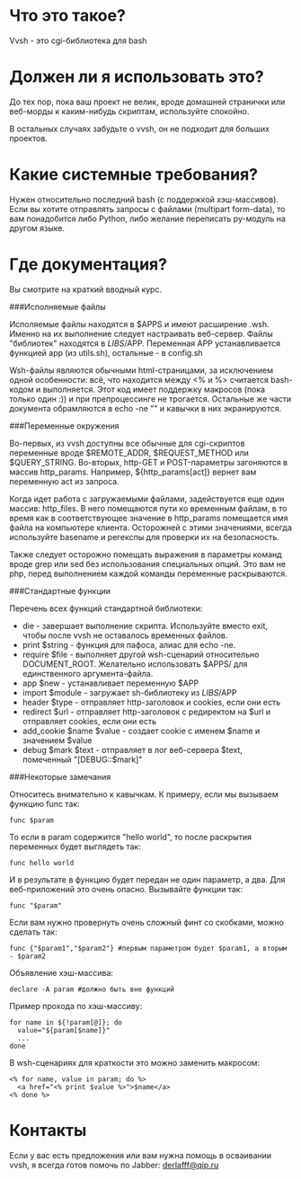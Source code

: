 Что это такое?
=============

Vvsh - это cgi-библиотека для bash

Должен ли я использовать это?
=============

До тех пор, пока ваш проект не велик, вроде домашней странички или веб-морды к каким-нибудь скриптам, используйте спокойно. 

В остальных случаях забудьте о vvsh, он не подходит для больших проектов.

Какие системные требования?
=============

Нужен относительно последний bash (с поддержкой хэш-массивов). Если вы хотите отправлять запросы с файлами (multipart form-data), то вам понадобится либо Python, либо желание переписать py-модуль на другом языке.

Где документация?
=============

Вы смотрите на краткий вводный курс.

###Исполняемые файлы

Исполяемые файлы находятся в $APPS и имеют расширение .wsh. Именно на их выполнение следует настраивать веб-сервер.
Файлы "библиотек" находятся в $LIBS/$APP. Переменная APP устанавливается функцией app (из utils.sh), остальные - в config.sh


Wsh-файлы являются обычными html-страницами, за исключением одной особенности: всё, что находится между <% и %> считается bash-кодом и выполняется.
Этот код имеет поддержку макросов (пока только один :)) и при препроцессинге не трогается. Остальные же части документа обрамляются в echo -ne "" и кавычки в них экранируются.

###Переменные окружения

Во-первых, из vvsh доступны все обычные для cgi-скриптов переменные вроде $REMOTE\_ADDR, $REQUEST_METHOD или $QUERY\_STRING.
Во-вторых, http-GET и POST-параметры загоняются в массив http\_params. Например, ${http\_params[act]} вернет вам переменную act из запроса.


Когда идет работа с загружаемыми файлами, задействуется еще один массив: http\_files.
В него помещаются пути ко временным файлам, в то время как в соответствующее значение в http\_params помещается имя файла на компьютере клиента. Осторожней с этими значениями, всегда используйте basename и регекспы для проверки их на безопасность.


Также следует осторожно помещать выражения в параметры команд вроде grep или sed без использования специальных опций. Это вам не php, перед выполнением каждой команды переменные раскрываются.

###Стандартные функции

Перечень всех функций стандартной библиотеки:

* die - завершает выполнение скрипта. Используйте вместо exit, чтобы после vvsh не оставалось временных файлов.
* print $string - функция для пафоса, алиас для echo -ne.
* require $file - выполняет другой wsh-сценарий относительно DOCUMENT_ROOT. Желательно использовать $APPS/ для единственного аргумента-файла. 
* app $new - устанавливает переменную $APP
* import $module - загружает sh-библиотеку из $LIBS/$APP
* header $type - отправляет http-заголовок и cookies, если они есть
* redirect $url - отправляет http-заголовок с редиректом на $url и отправляет cookies, если они есть
* add_cookie $name $value - создает cookie с именем $name и значением $value
* debug $mark $text - отправляет в лог веб-сервера $text, помеченный "[DEBUG::$mark]"

###Некоторые замечания

Относитесь внимательно к кавычкам. К примеру, если мы вызываем функцию func так:

    func $param
  
То если в param содержится "hello world", то после раскрытия переменных будет выглядеть так:

    func hello world
  
И в результате в функцию будет передан не один параметр, а два. Для веб-приложений это очень опасно. Вызывайте функции так:

    func "$param"
  
Если вам нужно провернуть очень сложный финт со скобками, можно сделать так:

    func {"$param1","$param2"} #первым параметром будет $param1, а вторым - $param2

Объявление хэш-массива:

    declare -A param #должно быть вне функций

Пример прохода по хэш-массиву:

    for name in ${!param[@]}; do
      value="${param[$name]}"
      ...
    done
  
В wsh-сценариях для краткости это можно заменить макросом:

    <% for name, value in param; do %>
      <a href="<% print $value %>">$name</a>
    <% done %>
 
Контакты
======

Если у вас есть предложения или вам нужна помощь в осваивании vvsh, я всегда готов помочь по Jabber: derlafff@qip.ru